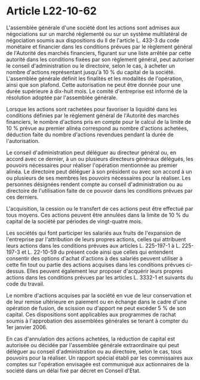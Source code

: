 # Article L22-10-62

L'assemblée générale d'une société dont les actions sont admises aux négociations sur un marché réglementé ou sur un système multilatéral de négociation soumis aux dispositions du II de l'article L. 433-3 du code monétaire et financier dans les conditions prévues par le règlement général de l'Autorité des marchés financiers, figurant sur une liste arrêtée par cette autorité dans les conditions fixées par son règlement général, peut autoriser le conseil d'administration ou le directoire, selon le cas, à acheter un nombre d'actions représentant jusqu'à 10 % du capital de la société. L'assemblée générale définit les finalités et les modalités de l'opération, ainsi que son plafond. Cette autorisation ne peut être donnée pour une durée supérieure à dix-huit mois. Le comité d'entreprise est informé de la résolution adoptée par l'assemblée générale.

Lorsque les actions sont rachetées pour favoriser la liquidité dans les conditions définies par le règlement général de l'Autorité des marchés financiers, le nombre d'actions pris en compte pour le calcul de la limite de 10 % prévue au premier alinéa correspond au nombre d'actions achetées, déduction faite du nombre d'actions revendues pendant la durée de l'autorisation.

Le conseil d'administration peut déléguer au directeur général ou, en accord avec ce dernier, à un ou plusieurs directeurs généraux délégués, les pouvoirs nécessaires pour réaliser l'opération mentionnée au premier alinéa. Le directoire peut déléguer à son président ou avec son accord à un ou plusieurs de ses membres les pouvoirs nécessaires pour la réaliser. Les personnes désignées rendent compte au conseil d'administration ou au directoire de l'utilisation faite de ce pouvoir dans les conditions prévues par ces derniers.

L'acquisition, la cession ou le transfert de ces actions peut être effectué par tous moyens. Ces actions peuvent être annulées dans la limite de 10 % du capital de la société par périodes de vingt-quatre mois.

Les sociétés qui font participer les salariés aux fruits de l'expansion de l'entreprise par l'attribution de leurs propres actions, celles qui attribuent leurs actions dans les conditions prévues aux articles L. 225-197-1 à L. 225-197-3 et L. 22-10-59 du présent code ainsi que celles qui entendent consentir des options d'achat d'actions à des salariés peuvent utiliser à cette fin tout ou partie des actions acquises dans les conditions prévues ci-dessus. Elles peuvent également leur proposer d'acquérir leurs propres actions dans les conditions prévues par les articles L. 3332-1 et suivants du code du travail.

Le nombre d'actions acquises par la société en vue de leur conservation et de leur remise ultérieure en paiement ou en échange dans le cadre d'une opération de fusion, de scission ou d'apport ne peut excéder 5 % de son capital. Ces dispositions sont applicables aux programmes de rachat soumis à l'approbation des assemblées générales se tenant à compter du 1er janvier 2006.

En cas d'annulation des actions achetées, la réduction de capital est autorisée ou décidée par l'assemblée générale extraordinaire qui peut déléguer au conseil d'administration ou au directoire, selon le cas, tous pouvoirs pour la réaliser. Un rapport spécial établi par les commissaires aux comptes sur l'opération envisagée est communiqué aux actionnaires de la société dans un délai fixé par décret en Conseil d'Etat.

